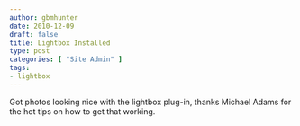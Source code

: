 ```yaml
---
author: gbmhunter
date: 2010-12-09
draft: false
title: Lightbox Installed
type: post
categories: [ "Site Admin" ]
tags:
- lightbox
---
```


<p>Got photos looking nice with the lightbox plug-in, thanks Michael Adams for the hot tips on how to get that working.</p>
